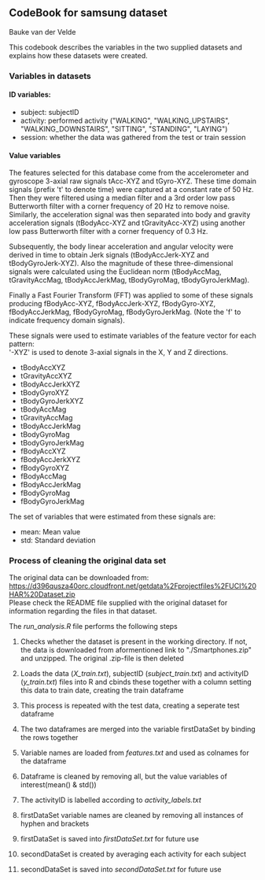 ## CodeBook for samsung dataset
Bauke van der Velde

This codebook describes the variables in the two supplied datasets and explains
how these datasets were created.

### Variables in datasets
#### ID variables:
- subject: subjectID
- activity: performed activity ("WALKING", "WALKING_UPSTAIRS", "WALKING_DOWNSTAIRS", "SITTING", "STANDING", "LAYING")
- session: whether the data was gathered from the test or train session

#### Value variables
The features selected for this database come from the accelerometer and gyroscope 
3-axial raw signals tAcc-XYZ and tGyro-XYZ. These time domain signals (prefix 't' to denote time) 
were captured at a constant rate of 50 Hz. Then they were filtered using a median filter and a 
3rd order low pass Butterworth filter with a corner frequency of 20 Hz to remove noise. 
Similarly, the acceleration signal was then separated into body and gravity acceleration 
signals (tBodyAcc-XYZ and tGravityAcc-XYZ) using another low pass Butterworth filter with 
a corner frequency of 0.3 Hz. 

Subsequently, the body linear acceleration and angular velocity were derived in time to 
obtain Jerk signals (tBodyAccJerk-XYZ and tBodyGyroJerk-XYZ). Also the magnitude of these 
three-dimensional signals were calculated using the Euclidean norm (tBodyAccMag, tGravityAccMag, 
tBodyAccJerkMag, tBodyGyroMag, tBodyGyroJerkMag). 

Finally a Fast Fourier Transform (FFT) was applied to some of these signals producing 
fBodyAcc-XYZ, fBodyAccJerk-XYZ, fBodyGyro-XYZ, fBodyAccJerkMag, fBodyGyroMag, fBodyGyroJerkMag. 
(Note the 'f' to indicate frequency domain signals). 

These signals were used to estimate variables of the feature vector for each pattern:  
'-XYZ' is used to denote 3-axial signals in the X, Y and Z directions.

- tBodyAccXYZ
- tGravityAccXYZ
- tBodyAccJerkXYZ
- tBodyGyroXYZ
- tBodyGyroJerkXYZ
- tBodyAccMag
- tGravityAccMag
- tBodyAccJerkMag
- tBodyGyroMag
- tBodyGyroJerkMag
- fBodyAccXYZ
- fBodyAccJerkXYZ
- fBodyGyroXYZ
- fBodyAccMag
- fBodyAccJerkMag
- fBodyGyroMag
- fBodyGyroJerkMag

The set of variables that were estimated from these signals are: 

- mean: Mean value
- std: Standard deviation

### Process of cleaning the original data set
The original data can be downloaded from: https://d396qusza40orc.cloudfront.net/getdata%2Fprojectfiles%2FUCI%20HAR%20Dataset.zip  
Please check the README file supplied with the original dataset for information regarding the files in that 
dataset.

The _run_analysis.R_ file performs the following steps

1. Checks whether the dataset is present in the working directory. If not, the data is downloaded 
from aformentioned link to "./Smartphones.zip" and unzipped. The original .zip-file is then deleted

2. Loads the data (_X_train.txt_), subjectID (_subject_train.txt_) and activityID (_y_train.txt_) files into
R and cbinds these together with a column setting this data to train date, creating the train dataframe

3. This process is repeated with the test data, creating a seperate test dataframe

4. The two dataframes are merged into the variable firstDataSet by binding the rows together

5. Variable names are loaded from _features.txt_ and used as colnames for the dataframe

6. Dataframe is cleaned by removing all, but the value variables of interest(mean() & std())

7. The activityID is labelled according to _activity_labels.txt_

8. firstDataSet variable names are cleaned by removing all instances of hyphen and brackets 

9. firstDataSet is saved into _firstDataSet.txt_ for future use

10. secondDataSet is created by averaging each activity for each subject

11. secondDataSet is saved into _secondDataSet.txt_ for future use












